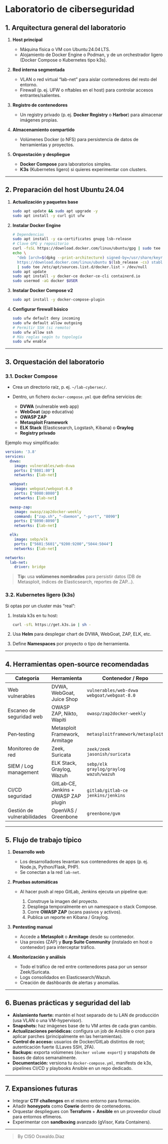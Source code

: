 # Laboratorio de ciberseguridad

## 1. Arquitectura general del laboratorio

1. **Host principal**

   * Máquina física o VM con Ubuntu 24.04 LTS.
   * Alojamiento de Docker Engine o Podman, y de un orchestrador ligero (Docker Compose o Kubernetes tipo k3s).

2. **Red interna segmentada**

   * VLAN o red virtual “lab-net” para aislar contenedores del resto del entorno.
   * Firewall (p. ej. UFW o nftables en el host) para controlar accesos entrantes/salientes.

3. **Registro de contenedores**

   * Un registry privado (p. ej. **Docker Registry** o **Harbor**) para almacenar imágenes propias.

4. **Almacenamiento compartido**

   * Volúmenes Docker (o NFS) para persistencia de datos de herramientas y proyectos.

5. **Orquestación y despliegue**

   * **Docker Compose** para laboratorios simples.
   * **K3s** (Kubernetes ligero) si quieres experimentar con clusters.

---

## 2. Preparación del host Ubuntu 24.04

1. **Actualización y paquetes base**

   ```bash
   sudo apt update && sudo apt upgrade -y
   sudo apt install -y curl git ufw
   ```

2. **Instalar Docker Engine**

   ```bash
   # Dependencias
   sudo apt install -y ca-certificates gnupg lsb-release
   # Clave GPG y repositorio
   curl -fsSL https://download.docker.com/linux/ubuntu/gpg | sudo tee /usr/share/keyrings/docker-archive-keyring.gpg
   echo \
     "deb [arch=$(dpkg --print-architecture) signed-by=/usr/share/keyrings/docker-archive-keyring.gpg] \
     https://download.docker.com/linux/ubuntu $(lsb_release -cs) stable" \
     | sudo tee /etc/apt/sources.list.d/docker.list > /dev/null
   sudo apt update
   sudo apt install -y docker-ce docker-ce-cli containerd.io
   sudo usermod -aG docker $USER
   ```

3. **Instalar Docker Compose v2**

   ```bash
   sudo apt install -y docker-compose-plugin
   ```

4. **Configurar firewall básico**

   ```bash
   sudo ufw default deny incoming
   sudo ufw default allow outgoing
   # Permitir SSH (si remoto)
   sudo ufw allow ssh
   # Más reglas según tu topología
   sudo ufw enable
   ```

---

## 3. Orquestación del laboratorio

### 3.1. Docker Compose

* Crea un directorio raíz, p. ej. `~/lab-cybersec/`.
* Dentro, un fichero `docker-compose.yml` que defina servicios de:

  * **DVWA** (vulnerable web app)
  * **WebGoat** (app educativa)
  * **OWASP ZAP**
  * **Metasploit Framework**
  * **ELK Stack** (Elasticsearch, Logstash, Kibana) o **Graylog**
  * **Registry privado**

Ejemplo muy simplificado:

```yaml
version: '3.8'
services:
  dvwa:
    image: vulnerables/web-dvwa
    ports: ["8081:80"]
    networks: [lab-net]

  webgoat:
    image: webgoat/webgoat-8.0
    ports: ["8080:8080"]
    networks: [lab-net]

  owasp-zap:
    image: owasp/zap2docker-weekly
    command: ["zap.sh", "-daemon", "-port", "8090"]
    ports: ["8090:8090"]
    networks: [lab-net]

  elk:
    image: sebp/elk
    ports: ["5601:5601","9200:9200","5044:5044"]
    networks: [lab-net]

networks:
  lab-net:
    driver: bridge
```

> **Tip:** usa **volúmenes nombrados** para persistir datos (DB de Metasploit, índices de Elasticsearch, reportes de ZAP…).

### 3.2. Kubernetes ligero (k3s)

Si optas por un cluster más “real”:

1. Instala k3s en tu host:

   ```bash
   curl -sfL https://get.k3s.io | sh -
   ```
2. Usa **Helm** para desplegar chart de DVWA, WebGoat, ZAP, ELK, etc.
3. Define **Namespaces** por proyecto o tipo de herramienta.

---

## 4. Herramientas open‑source recomendadas

| Categoría                   | Herramienta                           | Contenedor / Repo                                |
| --------------------------- | ------------------------------------- | ------------------------------------------------ |
| Web vulnerables             | DVWA, WebGoat, Juice Shop             | `vulnerables/web-dvwa`<br>`webgoat/webgoat-8.0`  |
| Escaneo de seguridad web    | OWASP ZAP, Nikto, Wapiti              | `owasp/zap2docker-weekly`                        |
| Pen‑testing                 | Metasploit Framework, Armitage        | `metasploitframework/metasploit`                 |
| Monitoreo de red            | Zeek, Suricata                        | `zeek/zeek`<br>`jasonish/suricata`               |
| SIEM / Log management       | ELK Stack, Graylog, Wazuh             | `sebp/elk`<br>`graylog/graylog`<br>`wazuh/wazuh` |
| CI/CD seguridad             | GitLab‑CE, Jenkins + OWASP ZAP plugin | `gitlab/gitlab-ce`<br>`jenkins/jenkins`          |
| Gestión de vulnerabilidades | OpenVAS / Greenbone                   | `greenbone/gvm`                                  |

---

## 5. Flujo de trabajo típico

1. **Desarrollo web**

   * Los desarrolladores levantan sus contenedores de apps (p. ej. Node.js, Python/Flask, PHP).
   * Se conectan a la red `lab-net`.

2. **Pruebas automáticas**

   * Al hacer push al repo GitLab, Jenkins ejecuta un pipeline que:

     1. Construye la imagen del proyecto.
     2. Despliega temporalmente en un namespace o stack Compose.
     3. Corre **OWASP ZAP** (scans pasivos y activos).
     4. Publica un reporte en Kibana / Graylog.

3. **Pentesting manual**

   * Accede a **Metasploit** o **Armitage** desde su contenedor.
   * Usa proxies (ZAP) y **Burp Suite Community** (instalado en host o contenedor) para interceptar tráfico.

4. **Monitorización y análisis**

   * Todo el tráfico de red entre contenedores pasa por un sensor Zeek/Suricata.
   * Logs consolidados en Elasticsearch/Wazuh.
   * Creación de dashboards de alertas y anomalías.

---

## 6. Buenas prácticas y seguridad del lab

* **Aislamiento fuerte:** mantén el host separado de tu LAN de producción (usa VLAN o una VM-hypervisor).
* **Snapshots:** haz imágenes base de tu VM antes de cada gran cambio.
* **Actualizaciones periódicas:** configura un job de Ansible o cron para aplicar parches (principalmente en las herramientas).
* **Control de acceso:** usuarios de Docker/GitLab distintos de root; autenticación fuerte (LLaves SSH, 2FA).
* **Backups:** exporta volúmenes (`docker volume export`) y snapshots de bases de datos semanalmente.
* **Documentación:** versiona tu `docker-compose.yml`, manifests de k3s, pipelines CI/CD y playbooks Ansible en un repo dedicado.

---

## 7. Expansiones futuras

* Integrar **CTF challenges** en el mismo entorno para formación.
* Añadir **honeypots** como **Cowrie** dentro de contenedores.
* Orquestar despliegues con **Terraform** + **Ansible** en un proveedor cloud para entornos efímeros.
* Experimentar con **sandboxing** avanzado (gVisor, Kata Containers).

__________________
> By CISO Oswaldo.Diaz
